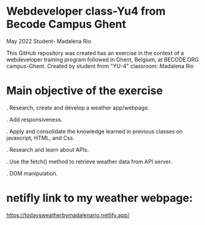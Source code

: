 # Webdeveloper class-Yu4 from Becode Campus Ghent
May 2022
Student- Madalena Rio

This GitHub repository was created has an exercise in the context of a webdeveloper training program followed in Ghent, Belgium, at BECODE.ORG campus-Ghent.
Created by student from "YU-4" classroom: Madalena Rio

# Main objective of the exercise

. Research, create and develop a weather app/webpage.

. Add responsiveness.

. Apply and consolidate the knowledge learned in previous classes on javascript, HTML, and Css.

. Research and learn about APIs.

. Use the fetch() method to retrieve weather data from API server.

. DOM manipulation.


# netifly link to my weather webpage:
https://todaysweatherbymadalenario.netlify.app/


